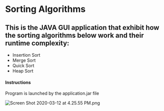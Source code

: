# Sorting Algorithms

<h2>This is the JAVA GUI application that exhibit how the sorting algorithms below work and their runtime complexity:</h2>

* Insertion Sort
* Merge Sort
* Quick Sort
* Heap Sort

<h4>Instructions</h4>
Program is launched by the application.jar file
<br>

![Screen Shot 2020-03-12 at 4.25.55 PM.png](https://2.pik.vn/20202b004a74-020c-448b-869e-94b77b78dbd5.png)
